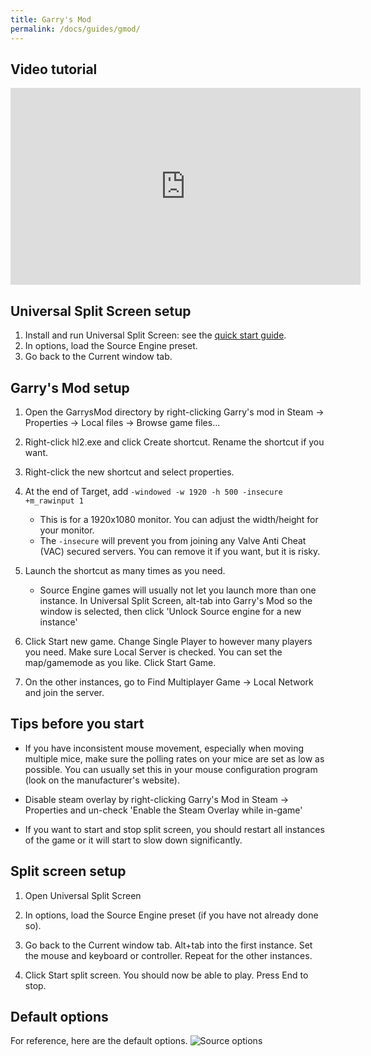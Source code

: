```yaml
---
title: Garry's Mod
permalink: /docs/guides/gmod/
---
```


## Video tutorial
<div class="embed-container">
  <iframe 
          width="560" 
          height="315" 
          src="https://www.youtube.com/embed/t3DZtNIdjDM" 
          frameborder="0" 
          allow="accelerometer; 
                 autoplay; 
                 encrypted-media; 
                 gyroscope; 
                 picture-in-picture" 
          allowfullscreen="allowfullscreen">
  </iframe>
</div>

## Universal Split Screen setup
1. Install and run Universal Split Screen: see the [quick start guide](https://universalsplitscreen.github.io/docs/quickstart/).
1. In options, load the Source Engine preset.
1. Go back to the Current window tab.

## Garry's Mod setup
1. Open the GarrysMod directory by right-clicking Garry's mod in Steam -> Properties -> Local files -> Browse game files...

1. Right-click hl2.exe and click Create shortcut. Rename the shortcut if you want.

1. Right-click the new shortcut and select properties.

1. At the end of Target, add `-windowed -w 1920 -h 500 -insecure +m_rawinput 1`
    * This is for a 1920x1080 monitor. You can adjust the width/height for your monitor.
    * The `-insecure` will prevent you from joining any Valve Anti Cheat (VAC) secured servers. You can remove it if you want, but it is risky.

1. Launch the shortcut as many times as you need.
     * Source Engine games will usually not let you launch more than one instance. In Universal Split Screen, alt-tab into Garry's Mod so the window is selected,  then click 'Unlock Source engine for a new instance'

1. Click Start new game. Change Single Player to however many players you need. Make sure Local Server is checked. You can set the map/gamemode as you like. Click Start Game.

1. On the other instances, go to Find Multiplayer Game -> Local Network and join the server.

## Tips before you start
* If you have inconsistent mouse movement, especially when moving multiple mice, make sure the polling rates on your mice are set as low as possible. You can usually set this in your mouse configuration program (look on the manufacturer's website).

* Disable steam overlay by right-clicking Garry's Mod in Steam -> Properties and un-check 'Enable the Steam Overlay while in-game'

* If you want to start and stop split screen, you should restart all instances of the game or it will start to slow down significantly.

## Split screen setup
1. Open Universal Split Screen

1. In options, load the Source Engine preset (if you have not already done so).

1. Go back to the Current window tab. Alt+tab into the first instance. Set the mouse and keyboard or controller. Repeat for the other instances.

1. Click Start split screen. You should now be able to play. Press End to stop.

## Default options
For reference, here are the default options.
![Source options](https://raw.githubusercontent.com/UniversalSplitScreen/UniversalSplitScreen.github.io/master/img/source_options.png)
